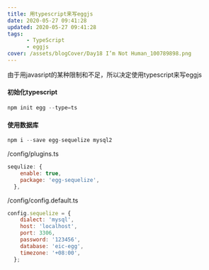 ```yaml
---
title: 用typescript来写eggjs
date: 2020-05-27 09:41:28
updated: 2020-05-27 09:41:28
tags:
      - TypeScript
      - eggjs
cover: /assets/blogCover/Day18 I’m Not Human_100789898.png
---
```


由于用javasript的某种限制和不足，所以决定使用typescript来写eggjs


#### 初始化typescript

~~~js
npm init egg --type=ts
~~~

#### 使用数据库

~~~js
npm i --save egg-sequelize mysql2
~~~

/config/plugins.ts
~~~js
sequlize: {
    enable: true,
    package: 'egg-sequelize',
  },
~~~
/config/config.default.ts
~~~js
config.sequelize = {
    dialect: 'mysql',
    host: 'localhost',
    port: 3306,
    password: '123456',
    database: 'eic-egg',
    timezone: '+08:00',
  };
~~~
